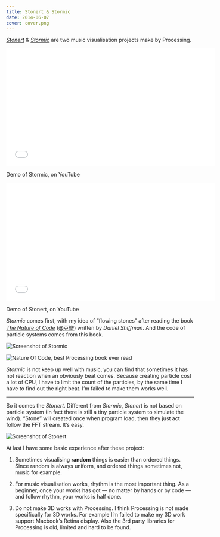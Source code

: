 ```yaml
---
title: Stonert & Stormic
date: 2014-06-07
cover: cover.png
---
```


*[Stonert](https://github.com/houkanshan/stonert)* & *[Stormic](https://github.com/houkanshan/stormic)* are two music visualisation projects make by Processing.

<p>
<iframe width="560" height="315" src="//www.youtube.com/embed/cJ_yJjVNTRI?rel=0" frameborder="0" allowfullscreen alt=""></iframe>
<figcaption>Demo of Stormic, on YouTube</figcaption>
</p>

<p>
<iframe width="560" height="315" src="//www.youtube.com/embed/jUjYWAIbi4M?rel=0" frameborder="0" allowfullscreen alt=""></iframe>
<figcaption>Demo of Stonert, on YouTube</figcaption>
</p>

*Stormic* comes first, with my idea of “flowing stones” after reading the book *[The Nature of Code](http://natureofcode.com/)* ([@豆瓣](http://book.douban.com/subject/20452058/)) written by *Daniel Shiffman*. And the code of particle systems comes from this book. 

![Screenshot of Stormic](https://houkanshan.github.io/stormic/daily/5.1.png 'Screenshot of Stormic')

![Nature Of Code, best Processing book ever read](http://cl.ly/Vxy9/Image%202014-06-07%20at%2010.06.25%20PM.png 'Nature Of Code, best Processing book ever read')

*Stormic* is not keep up well with music, you can find that sometimes it has not reaction when an obviously beat comes. Because creating particle cost a lot of CPU, I have to limit the count of the particles, by the same time I have to find out the right beat. I’m failed to make them works well.

----

So it comes the *Stonert*. Different from *Stormic*, *Stonert* is not based on particle system (In fact there is still a tiny particle system to simulate the wind). “Stone” will created once when program load, then they just act follow the FFT stream. It’s easy.

![Screenshot of Stonert](https://houkanshan.github.io/stonert/daily/7.1.png 'Screenshot of Stonert')

At last I have some basic experience after these project: 

1. Sometimes visualising **random** things is easier than ordered things. Since random is always uniform, and ordered things sometimes not, music for example.

2. For music visualisation works, rhythm is the most important thing. As a beginner, once your works has got — no matter by hands or by code — and follow rhythm, your works is half done.

3. Do not make 3D works with Processing. I think Processing is not made specifically for 3D works. For example I’m failed to make my 3D work support Macbook’s Retina display. Also the 3rd party libraries for Processing is old, limited and hard to be found.